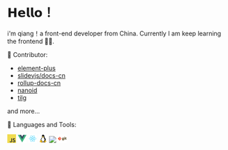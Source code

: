 # 𝗛𝗲𝗹𝗹𝗼！

i'm qiang！a front-end developer from China. Currently I am keep learning the frontend 👨‍💻.

💪 Contributor:

* [element-plus](https://github.com/element-plus/element-plus)
* [slidevjs/docs-cn](https://github.com/slidevjs/docs-cn)
* [rollup-docs-cn](https://github.com/rollup/rollup-docs-cn)
* [nanoid](https://github.com/ai/nanoid)
* [tilg](https://github.com/shuding/tilg)

and more...

🌱 Languages and Tools: 

<div>
   <code><img height="20" src="https://raw.githubusercontent.com/github/explore/80688e429a7d4ef2fca1e82350fe8e3517d3494d/topics/javascript/javascript.png"></code>
   <code><img height="20" src="https://raw.githubusercontent.com/github/explore/80688e429a7d4ef2fca1e82350fe8e3517d3494d/topics/vue/vue.png"></code>
   <code><img height="20" src="https://raw.githubusercontent.com/github/explore/80688e429a7d4ef2fca1e82350fe8e3517d3494d/topics/react/react.png"></code>
   <code><img height="20" src="https://raw.githubusercontent.com/github/explore/80688e429a7d4ef2fca1e82350fe8e3517d3494d/topics/linux/linux.png"></code>
   <code><img height="20" src="https://cdn.svgporn.com/logos/visual-studio-code.svg"></code>
   <code><img height="20" src="https://raw.githubusercontent.com/github/explore/80688e429a7d4ef2fca1e82350fe8e3517d3494d/topics/git/git.png"></code>
</div>


<!-- <img align="right" src="https://github-readme-stats.vercel.app/api?username=iDestin&show_icons=true&hide_border=true"> -->
<!-- [![Email Badge](https://img.shields.io/badge/-Email-c14438?style=flat-square&logo=Gmail&logoColor=white&link=mailto:qiang035@icloud.com)](mailto:qiang035@icloud.com) -->
<!-- [![Github Badge](https://img.shields.io/badge/-Github-232323?style=flat-square&logo=Github&logoColor=white&link=https://github.com/iDestin)](https://github.com/iDestin) -->
